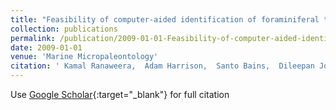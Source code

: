 ```yaml
---
title: "Feasibility of computer-aided identification of foraminiferal tests"
collection: publications
permalink: /publication/2009-01-01-Feasibility-of-computer-aided-identification-of-foraminiferal-tests
date: 2009-01-01
venue: 'Marine Micropaleontology'
citation: ' Kamal Ranaweera,  Adam Harrison,  Santo Bains,  Dileepan Joseph, &quot;Feasibility of computer-aided identification of foraminiferal tests.&quot; Marine Micropaleontology, 2009.'
---
```

Use [Google Scholar](https://scholar.google.com/scholar?q=Feasibility+of+computer+aided+identification+of+foraminiferal+tests){:target="_blank"} for full citation